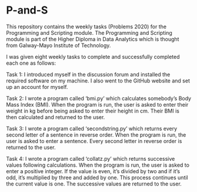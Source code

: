 # P-and-S

This repository contains the weekly tasks (Problems 2020) for the Programming and Scripting module.  The Programming and Scripting module is part of the Higher Diploma in Data Analytics which is thought from Galway-Mayo Institute of Technology.

I was given eight weekly tasks to complete and successfully completed each one as follows:

Task 1:
I introduced myself in the discussion forum and installed the required software on my machine.  I also went to the GitHub website and set up an account for myself.

Task 2:
I wrote a program called ‘bmi.py’ which calculates somebody’s Body Mass Index (BMI).  When the program is run, the user is asked to enter their weight in kg before being asked to enter their height in cm.  Their BMI is then calculated and returned to the user.

Task 3:
I wrote a program called ‘secondstring.py’ which returns every second letter of a sentence in reverse order.  When the program is run, the user is asked to enter a sentence.  Every second letter in reverse order is returned to the user.

Task 4:
I wrote a program called ‘collatz.py’ which returns successive values following calculations.  When the program is run, the user is asked to enter a positive integer.  If the value is even, it’s divided by two and if it’s odd, it’s multiplied by three and added by one.  This process continues until the current value is one.  The successive values are returned to the user.